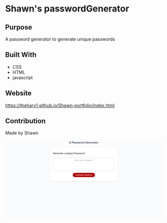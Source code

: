 # Shawn's passwordGenerator


## Purpose
A password generator to generate unique passwords

## Built With
* CSS
* HTML
* javascript

## Website
https://theharv1.github.io/Shawn-portfolio/index.html

## Contribution
Made by Shawn 

![password generator](./password.png)